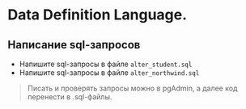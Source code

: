 # Data Definition Language. 

## Написание sql-запросов

- Напишите sql-запросы в файле `alter_student.sql`
- Напишите sql-запросы в файле  `alter_northwind.sql`

> Писать и проверять запросы можно в pgAdmin, а далее код перенести в .sql-файлы.

